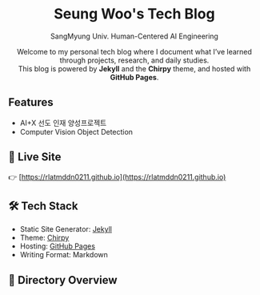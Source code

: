 <!-- markdownlint-disable-next-line -->
<div align="center">

  <!-- markdownlint-disable-next-line -->
  # Seung Woo's Tech Blog

  SangMyung Univ. Human-Centered AI Engineering

  Welcome to my personal tech blog where I document what I’ve learned through projects, research, and daily studies.  
  This blog is powered by **Jekyll** and the **Chirpy** theme, and hosted with **GitHub Pages**.


</div>

## Features

- AI+X 선도 인재 양성프로젝트
- Computer Vision Object Detection


## 🔗 Live Site

👉 [https://rlatmddn0211.github.io](https://rlatmddn0211.github.io)

## 🛠 Tech Stack

- Static Site Generator: [Jekyll](https://jekyllrb.com/)
- Theme: [Chirpy](https://github.com/cotes2020/jekyll-theme-chirpy)
- Hosting: [GitHub Pages](https://pages.github.com/)
- Writing Format: Markdown

## 📂 Directory Overview